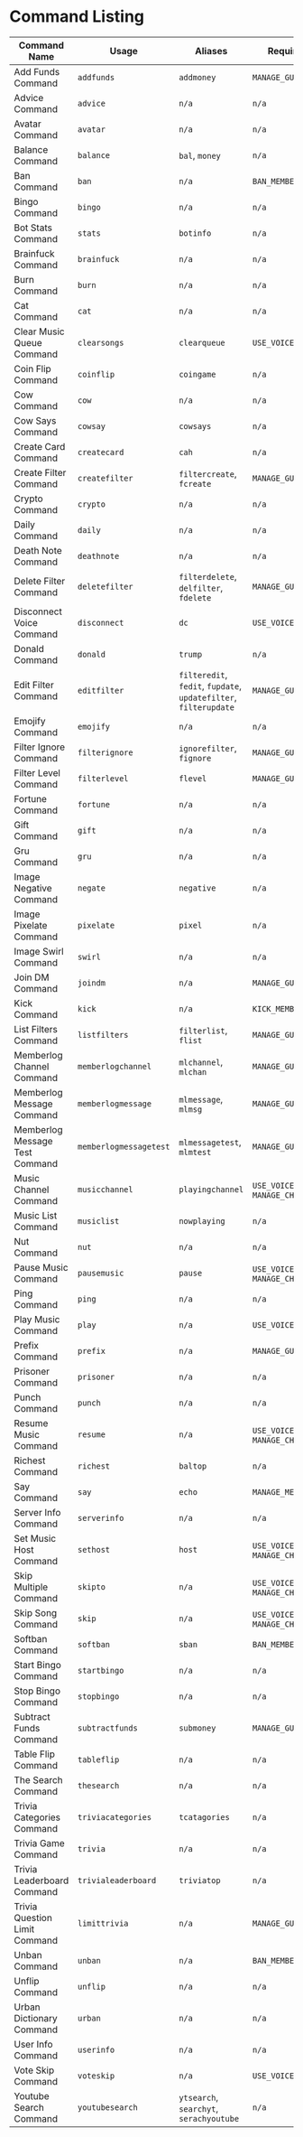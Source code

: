 # Command Listing

| Command Name | Usage | Aliases | Requires | |
|--------------|-------|---------|----------|-|
| Add Funds Command | `addfunds` | `addmoney` | `MANAGE_GUILD` | [Details](/command_details#add-funds-command) |
| Advice Command | `advice` | `n/a` | `n/a` | [Details](/command_details#advice-command) |
| Avatar Command | `avatar` | `n/a` | `n/a` | [Details](/command_details#avatar-command) |
| Balance Command | `balance` | `bal`, `money` | `n/a` | [Details](/command_details#balance-command) |
| Ban Command | `ban` | `n/a` | `BAN_MEMBERS` | [Details](/command_details#ban-command) |
| Bingo Command | `bingo` | `n/a` | `n/a` | [Details](/command_details#bingo-command) |
| Bot Stats Command | `stats` | `botinfo` | `n/a` | [Details](/command_details#bot-stats-command) |
| Brainfuck Command | `brainfuck` | `n/a` | `n/a` | [Details](/command_details#brainfuck-command) |
| Burn Command | `burn` | `n/a` | `n/a` | [Details](/command_details#burn-command) |
| Cat Command | `cat` | `n/a` | `n/a` | [Details](/command_details#cat-command) |
| Clear Music Queue Command | `clearsongs` | `clearqueue` | `USE_VOICE` | [Details](/command_details#clear-music-queue-command) |
| Coin Flip Command | `coinflip` | `coingame` | `n/a` | [Details](/command_details#coin-flip-command) |
| Cow Command | `cow` | `n/a` | `n/a` | [Details](/command_details#cow-command) |
| Cow Says Command | `cowsay` | `cowsays` | `n/a` | [Details](/command_details#cow-says-command) |
| Create Card Command | `createcard` | `cah` | `n/a` | [Details](/command_details#create-card-command) |
| Create Filter Command | `createfilter` | `filtercreate`, `fcreate` | `MANAGE_GUILD` | [Details](/command_details#create-filter-command) |
| Crypto Command | `crypto` | `n/a` | `n/a` | [Details](/command_details#crypto-command) |
| Daily Command | `daily` | `n/a` | `n/a` | [Details](/command_details#daily-command) |
| Death Note Command | `deathnote` | `n/a` | `n/a` | [Details](/command_details#death-note-command) |
| Delete Filter Command | `deletefilter` | `filterdelete`, `delfilter`, `fdelete` | `MANAGE_GUILD` | [Details](/command_details#delete-filter-command) |
| Disconnect Voice Command | `disconnect` | `dc` | `USE_VOICE` | [Details](/command_details#disconnect-voice-command) |
| Donald Command | `donald` | `trump` | `n/a` | [Details](/command_details#donald-command) |
| Edit Filter Command | `editfilter` | `filteredit`, `fedit`, `fupdate`, `updatefilter`, `filterupdate` | `MANAGE_GUILD` | [Details](/command_details#edit-filter-command) |
| Emojify Command | `emojify` | `n/a` | `n/a` | [Details](/command_details#emojify-command) |
| Filter Ignore Command | `filterignore` | `ignorefilter`, `fignore` | `MANAGE_GUILD` | [Details](/command_details#filter-ignore-command) |
| Filter Level Command | `filterlevel` | `flevel` | `MANAGE_GUILD` | [Details](/command_details#filter-level-command) |
| Fortune Command | `fortune` | `n/a` | `n/a` | [Details](/command_details#fortune-command) |
| Gift Command | `gift` | `n/a` | `n/a` | [Details](/command_details#gift-command) |
| Gru Command | `gru` | `n/a` | `n/a` | [Details](/command_details#gru-command) |
| Image Negative Command | `negate` | `negative` | `n/a` | [Details](/command_details#image-negative-command) |
| Image Pixelate Command | `pixelate` | `pixel` | `n/a` | [Details](/command_details#image-pixelate-command) |
| Image Swirl Command | `swirl` | `n/a` | `n/a` | [Details](/command_details#image-swirl-command) |
| Join DM Command | `joindm` | `n/a` | `MANAGE_GUILD` | [Details](/command_details#join-dm-command) |
| Kick Command | `kick` | `n/a` | `KICK_MEMBER` | [Details](/command_details#kick-command) |
| List Filters Command | `listfilters` | `filterlist`, `flist` | `MANAGE_GUILD` | [Details](/command_details#list-filters-command) |
| Memberlog Channel Command | `memberlogchannel` | `mlchannel`, `mlchan` | `MANAGE_GUILD` | [Details](/command_details#memberlog-channel-command) |
| Memberlog Message Command | `memberlogmessage` | `mlmessage`, `mlmsg` | `MANAGE_GUILD` | [Details](/command_details#memberlog-message-command) |
| Memberlog Message Test Command | `memberlogmessagetest` | `mlmessagetest`, `mlmtest` | `MANAGE_GUILD` | [Details](/command_details#memberlog-message-test-command) |
| Music Channel Command | `musicchannel` | `playingchannel` | `USE_VOICE`, `DJ \| MANAGE_CHANNEL` | [Details](/command_details#music-channel-command) |
| Music List Command | `musiclist` | `nowplaying` | `n/a` | [Details](/command_details#music-list-command) |
| Nut Command | `nut` | `n/a` | `n/a` | [Details](/command_details#nut-command) |
| Pause Music Command | `pausemusic` | `pause` | `USE_VOICE`, `DJ \| MANAGE_CHANNEL` |  [Details](/command_details#pause-music-command) |
| Ping Command | `ping` | `n/a` | `n/a` | [Details](/command_details#ping-command) |
| Play Music Command | `play` | `n/a` | `USE_VOICE` | [Details](/command_details#play-music-command) |
| Prefix Command | `prefix` | `n/a` | `MANAGE_GUILD` | [Details](/command_details#prefix-command) |
| Prisoner Command | `prisoner` | `n/a` | `n/a` | [Details](/command_details#prisoner-command) |
| Punch Command | `punch` | `n/a` | `n/a` | [Details](/command_details#punch-command) |
| Resume Music Command | `resume` | `n/a` | `USE_VOICE`, `DJ \| MANAGE_CHANNEL` | [Details](/command_details#resume-music-command) |
| Richest Command | `richest` | `baltop` | `n/a` | [Details](/command_details#richest-command) |
| Say Command | `say` | `echo` | `MANAGE_MESSAGES` | [Details](/command_details#say-command) |
| Server Info Command | `serverinfo` | `n/a` | `n/a` | [Details](/command_details#server-info-command) |
| Set Music Host Command | `sethost` | `host` | `USE_VOICE`, `DJ \| MANAGE_CHANNEL` | [Details](/command_details#set-music-host-command) |
| Skip Multiple Command | `skipto` | `n/a` | `USE_VOICE`, `DJ \| MANAGE_CHANNEL` | [Details](/command_details#skip-multiple-command) |
| Skip Song Command | `skip` | `n/a` | `USE_VOICE`, `DJ \| MANAGE_CHANNEL` | [Details](/command_details#skip-song-command) |
| Softban Command | `softban` | `sban` | `BAN_MEMBER` | [Details](/command_details#softban-command) |
| Start Bingo Command | `startbingo` | `n/a` | `n/a` | [Details](/command_details#start-bingo-command) |
| Stop Bingo Command | `stopbingo` | `n/a` | `n/a` | [Details](/command_details#stop-bingo-command) |
| Subtract Funds Command | `subtractfunds` | `submoney` | `MANAGE_GUILD` | [Details](/command_details#subtract-funds-command) |
| Table Flip Command | `tableflip` | `n/a` | `n/a` | [Details](/command_details#table-flip-command) |
| The Search Command | `thesearch` | `n/a` | `n/a` | [Details](/command_details#the-search-command) |
| Trivia Categories Command | `triviacategories` | `tcatagories` | `n/a` | [Details](/command_details#trivia-categories-command) |
| Trivia Game Command | `trivia` | `n/a` | `n/a` | [Details](/command_details#trivia-game-command) |
| Trivia Leaderboard Command | `trivialeaderboard` | `triviatop` | `n/a` | [Details](/command_details#trivia-leaderboard-command) |
| Trivia Question Limit Command | `limittrivia` | `n/a` | `MANAGE_GUILD` | [Details](/command_details#trivia-question-limit-command) |
| Unban Command | `unban` | `n/a` | `BAN_MEMBER` | [Details](/command_details#unban-command) |
| Unflip Command | `unflip` | `n/a` | `n/a` | [Details](/command_details#unflip-command) |
| Urban Dictionary Command | `urban` | `n/a` | `n/a` | [Details](/command_details#urban-dictionary-command) |
| User Info Command | `userinfo` | `n/a` | `n/a` | [Details](/command_details#user-info-command) |
| Vote Skip Command | `voteskip` | `n/a` | `USE_VOICE` | [Details](/command_details#vote-skip-command) |
| Youtube Search Command | `youtubesearch` | `ytsearch`, `searchyt`, `serachyoutube` | `n/a` | [Details](/command_details#youtube-search-command) |
